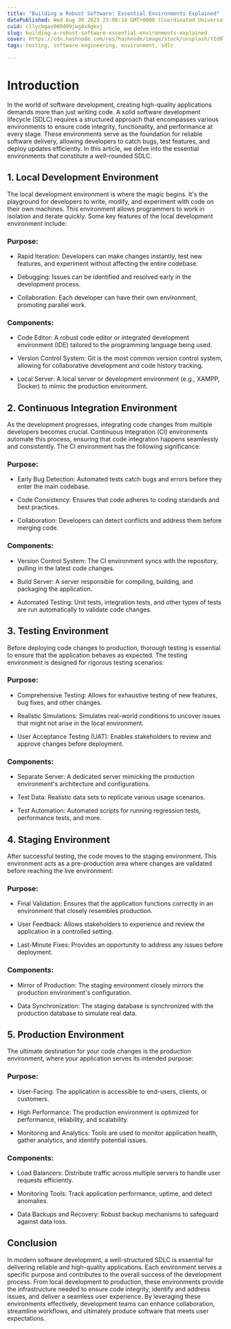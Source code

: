 ```yaml
---
title: "Building a Robust Software: Essential Environments Explained"
datePublished: Wed Aug 30 2023 23:00:14 GMT+0000 (Coordinated Universal Time)
cuid: cllycbgav000409jwg4x8gkxj
slug: building-a-robust-software-essential-environments-explained
cover: https://cdn.hashnode.com/res/hashnode/image/stock/unsplash/YId0l2vqc6E/upload/3dd4609c3dc7ef6e561afdc1534cb673.jpeg
tags: testing, software-engineering, environment, sdlc

---
```


# Introduction

In the world of software development, creating high-quality applications demands more than just writing code. A solid software development lifecycle (SDLC) requires a structured approach that encompasses various environments to ensure code integrity, functionality, and performance at every stage. These environments serve as the foundation for reliable software delivery, allowing developers to catch bugs, test features, and deploy updates efficiently. In this article, we delve into the essential environments that constitute a well-rounded SDLC.

## 1\. Local Development Environment

The local development environment is where the magic begins. It's the playground for developers to write, modify, and experiment with code on their own machines. This environment allows programmers to work in isolation and iterate quickly. Some key features of the local development environment include:

### Purpose:

* Rapid Iteration: Developers can make changes instantly, test new features, and experiment without affecting the entire codebase.
    
* Debugging: Issues can be identified and resolved early in the development process.
    
* Collaboration: Each developer can have their own environment, promoting parallel work.
    

### Components:

* Code Editor: A robust code editor or integrated development environment (IDE) tailored to the programming language being used.
    
* Version Control System: Git is the most common version control system, allowing for collaborative development and code history tracking.
    
* Local Server: A local server or development environment (e.g., XAMPP, Docker) to mimic the production environment.
    

## 2\. Continuous Integration Environment

As the development progresses, integrating code changes from multiple developers becomes crucial. Continuous Integration (CI) environments automate this process, ensuring that code integration happens seamlessly and consistently. The CI environment has the following significance:

### Purpose:

* Early Bug Detection: Automated tests catch bugs and errors before they enter the main codebase.
    
* Code Consistency: Ensures that code adheres to coding standards and best practices.
    
* Collaboration: Developers can detect conflicts and address them before merging code.
    

### Components:

* Version Control System: The CI environment syncs with the repository, pulling in the latest code changes.
    
* Build Server: A server responsible for compiling, building, and packaging the application.
    
* Automated Testing: Unit tests, integration tests, and other types of tests are run automatically to validate code changes.
    

## 3\. Testing Environment

Before deploying code changes to production, thorough testing is essential to ensure that the application behaves as expected. The testing environment is designed for rigorous testing scenarios:

### Purpose:

* Comprehensive Testing: Allows for exhaustive testing of new features, bug fixes, and other changes.
    
* Realistic Simulations: Simulates real-world conditions to uncover issues that might not arise in the local environment.
    
* User Acceptance Testing (UAT): Enables stakeholders to review and approve changes before deployment.
    

### Components:

* Separate Server: A dedicated server mimicking the production environment's architecture and configurations.
    
* Test Data: Realistic data sets to replicate various usage scenarios.
    
* Test Automation: Automated scripts for running regression tests, performance tests, and more.
    

## 4\. Staging Environment

After successful testing, the code moves to the staging environment. This environment acts as a pre-production area where changes are validated before reaching the live environment:

### Purpose:

* Final Validation: Ensures that the application functions correctly in an environment that closely resembles production.
    
* User Feedback: Allows stakeholders to experience and review the application in a controlled setting.
    
* Last-Minute Fixes: Provides an opportunity to address any issues before deployment.
    

### Components:

* Mirror of Production: The staging environment closely mirrors the production environment's configuration.
    
* Data Synchronization: The staging database is synchronized with the production database to simulate real data.
    

## 5\. Production Environment

The ultimate destination for your code changes is the production environment, where your application serves its intended purpose:

### Purpose:

* User-Facing: The application is accessible to end-users, clients, or customers.
    
* High Performance: The production environment is optimized for performance, reliability, and scalability.
    
* Monitoring and Analytics: Tools are used to monitor application health, gather analytics, and identify potential issues.
    

### Components:

* Load Balancers: Distribute traffic across multiple servers to handle user requests efficiently.
    
* Monitoring Tools: Track application performance, uptime, and detect anomalies.
    
* Data Backups and Recovery: Robust backup mechanisms to safeguard against data loss.
    

## Conclusion

In modern software development, a well-structured SDLC is essential for delivering reliable and high-quality applications. Each environment serves a specific purpose and contributes to the overall success of the development process. From local development to production, these environments provide the infrastructure needed to ensure code integrity, identify and address issues, and deliver a seamless user experience. By leveraging these environments effectively, development teams can enhance collaboration, streamline workflows, and ultimately produce software that meets user expectations.